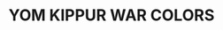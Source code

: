 ---
title: "YOM KIPPUR WAR COLORS"
price: "TBA"
desc: "Opis nije dostupan"
img_path: "/assets/img/A.MIG-7113.jpg"
brand: AMMO
available: true
cat: "acrylics"
subcat: "ACRYLIC PAINT SETS"
subsubcat: "SS"
---